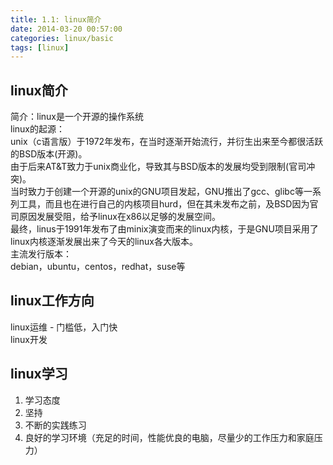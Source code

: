 ```yaml
---
title: 1.1: linux简介
date: 2014-03-20 00:57:00
categories: linux/basic
tags: [linux]
---
```



## linux简介
简介：linux是一个开源的操作系统  
linux的起源：  
unix（c语言版）于1972年发布，在当时逐渐开始流行，并衍生出来至今都很活跃的BSD版本(开源)。  
由于后来AT&T致力于unix商业化，导致其与BSD版本的发展均受到限制(官司冲突)。  
当时致力于创建一个开源的unix的GNU项目发起，GNU推出了gcc、glibc等一系列工具，而且也在进行自己的内核项目hurd，但在其未发布之前，及BSD因为官司原因发展受阻，给予linux在x86以足够的发展空间。  
最终，linus于1991年发布了由minix演变而来的linux内核，于是GNU项目采用了linux内核逐渐发展出来了今天的linux各大版本。  
主流发行版本：  
debian，ubuntu，centos，redhat，suse等

## linux工作方向
linux运维 - 门槛低，入门快  
linux开发

## linux学习
1. 学习态度
2. 坚持
3. 不断的实践练习
4. 良好的学习环境（充足的时间，性能优良的电脑，尽量少的工作压力和家庭压力）
